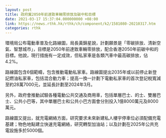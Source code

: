 ```yaml
---
layout: post
title: 政府冀2050年前達致車輛零排放及碳中和目標
date: 2021-03-17 15:37:04.000000000 +08:00
link: https://news.rthk.hk/rthk/ch/component/k2/1581080-20210317.htm
categories: rthk
---
```


環境局公布電動車普及化路線圖，局長黃錦星說，計劃願景是「零碳排放、清新空氣、智慧城市」，目標是2050年前達致車輛零排放，配合香港2050年前碳中和的目標。他說，現行措施有一定成效，但私家車是各類汽車中最高碳排放，佔4.2%。

路線圖包含6個範疇，包含推動電動私家車。路線圖提出2035年或以前停止新登記燃油私家車，包括混合動力車；提高一換一計劃下電動私家車的首次登記稅寬減至約28萬7000元，並延長計劃至2024年3月。

另外，政府會推動試驗各種電動公共交通及商用車，包括單層巴士、的士、雙層巴士、公共小巴等，其中單層巴士和公共小巴方面會分別投入1億8000萬元及8000萬元。

路線圖又提出，就充電網絡方面，研究要求未來新建私人樓宇停車位必須配備充電基建；物色地點建立快速充電網絡，研究轉型加油站；以及計劃在2025年公共充電設施多於5000個。
